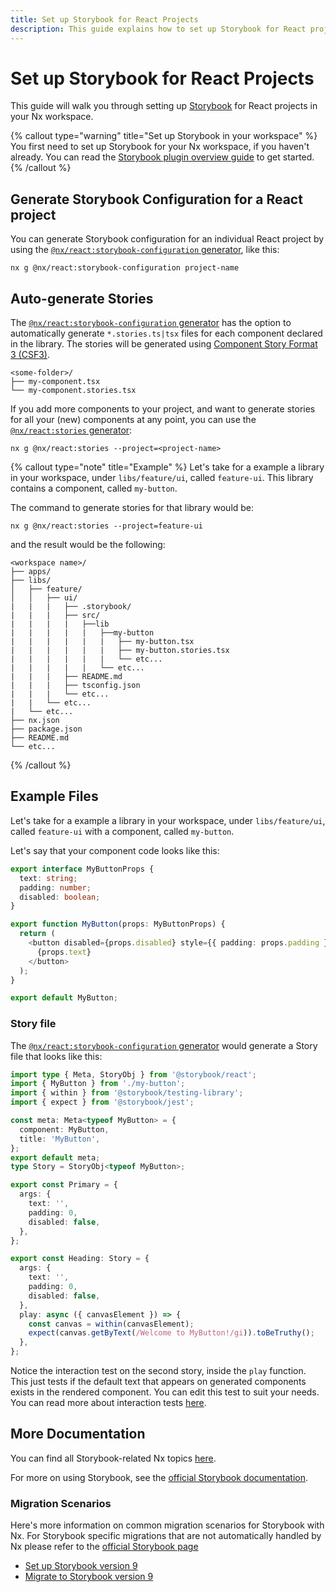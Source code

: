 ```yaml
---
title: Set up Storybook for React Projects
description: This guide explains how to set up Storybook for React projects in your Nx workspace.
---
```


# Set up Storybook for React Projects

This guide will walk you through setting up [Storybook](https://storybook.js.org) for React projects in your Nx workspace.

{% callout type="warning" title="Set up Storybook in your workspace" %}
You first need to set up Storybook for your Nx workspace, if you haven't already. You can read the [Storybook plugin overview guide](/technologies/test-tools/storybook/api) to get started.
{% /callout %}

## Generate Storybook Configuration for a React project

You can generate Storybook configuration for an individual React project by using the [`@nx/react:storybook-configuration` generator](/technologies/react/api/generators/storybook-configuration), like this:

```shell
nx g @nx/react:storybook-configuration project-name
```

## Auto-generate Stories

The [`@nx/react:storybook-configuration` generator](/technologies/react/api/generators/storybook-configuration) has the option to automatically generate `*.stories.ts|tsx` files for each component declared in the library. The stories will be generated using [Component Story Format 3 (CSF3)](https://storybook.js.org/blog/storybook-csf3-is-here/).

```text
<some-folder>/
├── my-component.tsx
└── my-component.stories.tsx
```

If you add more components to your project, and want to generate stories for all your (new) components at any point, you can use the [`@nx/react:stories` generator](/technologies/react/api/generators/stories):

```shell
nx g @nx/react:stories --project=<project-name>
```

{% callout type="note" title="Example" %}
Let's take for a example a library in your workspace, under `libs/feature/ui`, called `feature-ui`. This library contains a component, called `my-button`.

The command to generate stories for that library would be:

```shell
nx g @nx/react:stories --project=feature-ui
```

and the result would be the following:

```text
<workspace name>/
├── apps/
├── libs/
│   ├── feature/
│   │   ├── ui/
|   |   |   ├── .storybook/
|   |   |   ├── src/
|   |   |   |   ├──lib
|   |   |   |   |   ├──my-button
|   |   |   |   |   |   ├── my-button.tsx
|   |   |   |   |   |   ├── my-button.stories.tsx
|   |   |   |   |   |   └── etc...
|   |   |   |   |   └── etc...
|   |   |   ├── README.md
|   |   |   ├── tsconfig.json
|   |   |   └── etc...
|   |   └── etc...
|   └── etc...
├── nx.json
├── package.json
├── README.md
└── etc...
```

{% /callout %}

## Example Files

Let's take for a example a library in your workspace, under `libs/feature/ui`, called `feature-ui` with a component, called `my-button`.

Let's say that your component code looks like this:

```typescript {% fileName="libs/feature/ui/src/lib/my-button/my-button.tsx" %}
export interface MyButtonProps {
  text: string;
  padding: number;
  disabled: boolean;
}

export function MyButton(props: MyButtonProps) {
  return (
    <button disabled={props.disabled} style={{ padding: props.padding }}>
      {props.text}
    </button>
  );
}

export default MyButton;
```

### Story file

The [`@nx/react:storybook-configuration` generator](/technologies/react/api/generators/storybook-configuration) would generate a Story file that looks like this:

```typescript {% fileName="libs/feature/ui/src/lib/my-button/my-button.stories.tsx" %}
import type { Meta, StoryObj } from '@storybook/react';
import { MyButton } from './my-button';
import { within } from '@storybook/testing-library';
import { expect } from '@storybook/jest';

const meta: Meta<typeof MyButton> = {
  component: MyButton,
  title: 'MyButton',
};
export default meta;
type Story = StoryObj<typeof MyButton>;

export const Primary = {
  args: {
    text: '',
    padding: 0,
    disabled: false,
  },
};

export const Heading: Story = {
  args: {
    text: '',
    padding: 0,
    disabled: false,
  },
  play: async ({ canvasElement }) => {
    const canvas = within(canvasElement);
    expect(canvas.getByText(/Welcome to MyButton!/gi)).toBeTruthy();
  },
};
```

Notice the interaction test on the second story, inside the `play` function. This just tests if the default text that appears on generated components exists in the rendered component. You can edit this test to suit your needs. You can read more about interaction tests [here](https://storybook.js.org/docs/react/writing-tests/interaction-testing).

## More Documentation

You can find all Storybook-related Nx topics [here](/technologies/test-tools/storybook/introduction).

For more on using Storybook, see the [official Storybook documentation](https://storybook.js.org/docs/react/get-started/introduction).

### Migration Scenarios

Here's more information on common migration scenarios for Storybook with Nx. For Storybook specific migrations that are not automatically handled by Nx please refer to the [official Storybook page](https://storybook.js.org/)

- [Set up Storybook version 9](/technologies/test-tools/storybook/recipes/storybook-9-setup)
- [Migrate to Storybook version 9](/technologies/test-tools/storybook/api/generators/migrate-9)
